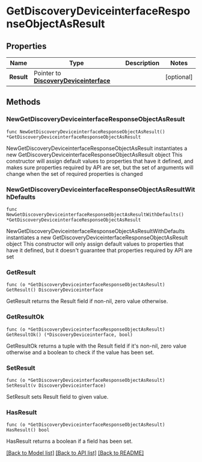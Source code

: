 # GetDiscoveryDeviceinterfaceResponseObjectAsResult

## Properties

Name | Type | Description | Notes
------------ | ------------- | ------------- | -------------
**Result** | Pointer to [**DiscoveryDeviceinterface**](DiscoveryDeviceinterface.md) |  | [optional] 

## Methods

### NewGetDiscoveryDeviceinterfaceResponseObjectAsResult

`func NewGetDiscoveryDeviceinterfaceResponseObjectAsResult() *GetDiscoveryDeviceinterfaceResponseObjectAsResult`

NewGetDiscoveryDeviceinterfaceResponseObjectAsResult instantiates a new GetDiscoveryDeviceinterfaceResponseObjectAsResult object
This constructor will assign default values to properties that have it defined,
and makes sure properties required by API are set, but the set of arguments
will change when the set of required properties is changed

### NewGetDiscoveryDeviceinterfaceResponseObjectAsResultWithDefaults

`func NewGetDiscoveryDeviceinterfaceResponseObjectAsResultWithDefaults() *GetDiscoveryDeviceinterfaceResponseObjectAsResult`

NewGetDiscoveryDeviceinterfaceResponseObjectAsResultWithDefaults instantiates a new GetDiscoveryDeviceinterfaceResponseObjectAsResult object
This constructor will only assign default values to properties that have it defined,
but it doesn't guarantee that properties required by API are set

### GetResult

`func (o *GetDiscoveryDeviceinterfaceResponseObjectAsResult) GetResult() DiscoveryDeviceinterface`

GetResult returns the Result field if non-nil, zero value otherwise.

### GetResultOk

`func (o *GetDiscoveryDeviceinterfaceResponseObjectAsResult) GetResultOk() (*DiscoveryDeviceinterface, bool)`

GetResultOk returns a tuple with the Result field if it's non-nil, zero value otherwise
and a boolean to check if the value has been set.

### SetResult

`func (o *GetDiscoveryDeviceinterfaceResponseObjectAsResult) SetResult(v DiscoveryDeviceinterface)`

SetResult sets Result field to given value.

### HasResult

`func (o *GetDiscoveryDeviceinterfaceResponseObjectAsResult) HasResult() bool`

HasResult returns a boolean if a field has been set.


[[Back to Model list]](../README.md#documentation-for-models) [[Back to API list]](../README.md#documentation-for-api-endpoints) [[Back to README]](../README.md)


